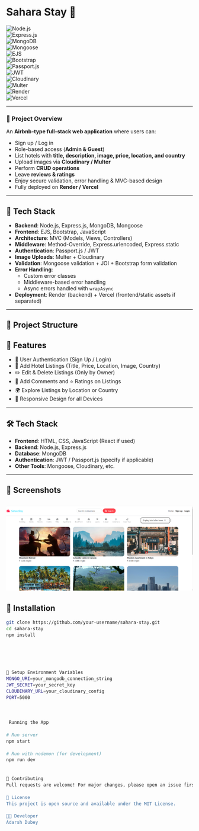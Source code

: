 # Sahara Stay 🏨  

![Node.js](https://img.shields.io/badge/Node.js-339933?style=for-the-badge&logo=node.js&logoColor=white)  
![Express.js](https://img.shields.io/badge/Express.js-000000?style=for-the-badge&logo=express&logoColor=white)  
![MongoDB](https://img.shields.io/badge/MongoDB-4EA94B?style=for-the-badge&logo=mongodb&logoColor=white)  
![Mongoose](https://img.shields.io/badge/Mongoose-800?style=for-the-badge&logo=mongoose&logoColor=white)  
![EJS](https://img.shields.io/badge/EJS-6E4A7E?style=for-the-badge&logo=ejs&logoColor=white)  
![Bootstrap](https://img.shields.io/badge/Bootstrap-563D7C?style=for-the-badge&logo=bootstrap&logoColor=white)  
![Passport.js](https://img.shields.io/badge/Passport.js-34E27A?style=for-the-badge&logo=passport&logoColor=black)  
![JWT](https://img.shields.io/badge/JWT-black?style=for-the-badge&logo=JSON%20web%20tokens)  
![Cloudinary](https://img.shields.io/badge/Cloudinary-4285F4?style=for-the-badge&logo=cloudinary&logoColor=white)  
![Multer](https://img.shields.io/badge/Multer-FFCA28?style=for-the-badge&logo=npm&logoColor=black)  
![Render](https://img.shields.io/badge/Render-46E3B7?style=for-the-badge&logo=render&logoColor=black)  
![Vercel](https://img.shields.io/badge/Vercel-000000?style=for-the-badge&logo=vercel&logoColor=white)  

---

### 📖 Project Overview
An **Airbnb-type full-stack web application** where users can:  
- Sign up / Log in  
- Role-based access (**Admin & Guest**)  
- List hotels with **title, description, image, price, location, and country**  
- Upload images via **Cloudinary / Multer**  
- Perform **CRUD operations**  
- Leave **reviews & ratings**  
- Enjoy secure validation, error handling & MVC-based design  
- Fully deployed on **Render / Vercel**  

---

## 🚀 Tech Stack
- **Backend**: Node.js, Express.js, MongoDB, Mongoose  
- **Frontend**: EJS, Bootstrap, JavaScript  
- **Architecture**: MVC (Models, Views, Controllers)  
- **Middleware**: Method-Override, Express.urlencoded, Express.static  
- **Authentication**: Passport.js / JWT  
- **Image Uploads**: Multer + Cloudinary  
- **Validation**: Mongoose validation + JOI + Bootstrap form validation  
- **Error Handling**:  
  - Custom error classes  
  - Middleware-based error handling  
  - Async errors handled with `wrapAsync`  
- **Deployment**: Render (backend) + Vercel (frontend/static assets if separated)  

---

## 📂 Project Structure

## 🚀 Features

- 🔐 User Authentication (Sign Up / Login)
- 🏨 Add Hotel Listings (Title, Price, Location, Image, Country)
- ✏️ Edit & Delete Listings (Only by Owner)
- 💬 Add Comments and ⭐ Ratings on Listings
- 🌍 Explore Listings by Location or Country
- 📱 Responsive Design for all Devices

---

## 🛠️ Tech Stack

- **Frontend**: HTML, CSS, JavaScript (React if used)
- **Backend**: Node.js, Express.js
- **Database**: MongoDB
- **Authentication**: JWT / Passport.js (specify if applicable)
- **Other Tools**: Mongoose, Cloudinary, etc.

---

## 📸 Screenshots

![image alt](https://github.com/Adarsh841412/saharastay/blob/main/Screenshot%202025-05-21%20211210.png)
---

## 📂 Installation

```bash
git clone https://github.com/your-username/sahara-stay.git
cd sahara-stay
npm install





🔑 Setup Environment Variables
MONGO_URI=your_mongodb_connection_string
JWT_SECRET=your_secret_key
CLOUDINARY_URL=your_cloudinary_config
PORT=5000



 Running the App

# Run server
npm start

# Run with nodemon (for development)
npm run dev


🙌 Contributing
Pull requests are welcome! For major changes, please open an issue first to discuss what you'd like to change.

📄 License
This project is open source and available under the MIT License.

👨‍💻 Developer
Adarsh Dubey







